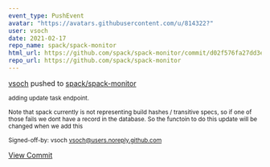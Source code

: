 ```yaml
---
event_type: PushEvent
avatar: "https://avatars.githubusercontent.com/u/814322?"
user: vsoch
date: 2021-02-17
repo_name: spack/spack-monitor
html_url: https://github.com/spack/spack-monitor/commit/d02f576fa27dd3e765cfa6abe782e5b0d12e89e6
repo_url: https://github.com/spack/spack-monitor
---
```


<a href='https://github.com/vsoch' target='_blank'>vsoch</a> pushed to <a href='https://github.com/spack/spack-monitor' target='_blank'>spack/spack-monitor</a>

<small>adding update task endpoint.

Note that spack currently is not representing build hashes / transitive specs,
so if one of those fails we dont have a record in the database. So the functoin
to do this update will be changed when we add this

Signed-off-by: vsoch <vsoch@users.noreply.github.com></small>

<a href='https://github.com/spack/spack-monitor/commit/d02f576fa27dd3e765cfa6abe782e5b0d12e89e6' target='_blank'>View Commit</a>